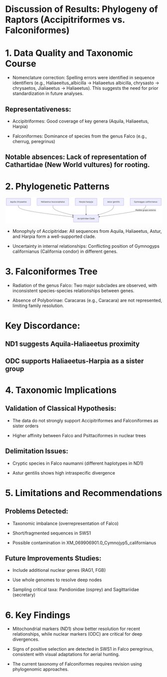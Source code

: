 # Discussion of Results: Phylogeny of Raptors (Accipitriformes vs. Falconiformes)

# 1. Data Quality and Taxonomic Course
* Nomenclature correction: Spelling errors were identified in sequence identifiers (e.g., Haliaeeitus_albicilla → Haliaeetus albicilla, chrysasto → chrysaetos, Jialiaeetus → Haliaeetus). This suggests the need for prior standardization in future analyses.

## Representativeness:

* Accipitriformes: Good coverage of key genera (Aquila, Haliaeetus, Harpia)

* Falconiformes: Dominance of species from the genus Falco (e.g., cherrug, peregrinus)

## Notable absences: Lack of representation of Cathartidae (New World vultures) for rooting.

# 2. Phylogenetic Patterns

![](../Images/Ea_mermaid_20250705_871a8a.png)

* Monophyly of Accipitridae: All sequences from Aquila, Haliaeetus, Astur, and Harpia form a well-supported clade.

* Uncertainty in internal relationships: Conflicting position of Gymnogyps californianus (California condor) in different genes.

# 3. Falconiformes Tree 

* Radiation of the genus Falco: Two major subclades are observed, with inconsistent species-species relationships between genes.

* Absence of Polyborinae: Caracaras (e.g., Caracara) are not represented, limiting family resolution.

# Key Discordance:

## ND1 suggests Aquila-Haliaeetus proximity

## ODC supports Haliaeetus-Harpia as a sister group

# 4. Taxonomic Implications

## Validation of Classical Hypothesis:

* The data do not strongly support Accipitriformes and Falconiformes as sister orders

* Higher affinity between Falco and Psittaciformes in nuclear trees

## Delimitation Issues:

* Cryptic species in Falco naumanni (different haplotypes in ND1)

* Astur gentilis shows high intraspecific divergence

# 5. Limitations and Recommendations

## Problems Detected:

* Taxonomic imbalance (overrepresentation of Falco)

* Short/fragmented sequences in SWS1

* Possible contamination in XM_069906901.0_Cymnojyp5_californianus

## Future Improvements Studies:

* Include additional nuclear genes (RAG1, FGB)

* Use whole genomes to resolve deep nodes

* Sampling critical taxa: Pandionidae (osprey) and Sagittariidae (secretary)

# 6. Key Findings

* Mitochondrial markers (ND1) show better resolution for recent relationships, while nuclear markers (ODC) are critical for deep divergences.

* Signs of positive selection are detected in SWS1 in Falco peregrinus, consistent with visual adaptations for aerial hunting.

* The current taxonomy of Falconiformes requires revision using phylogenomic approaches.
